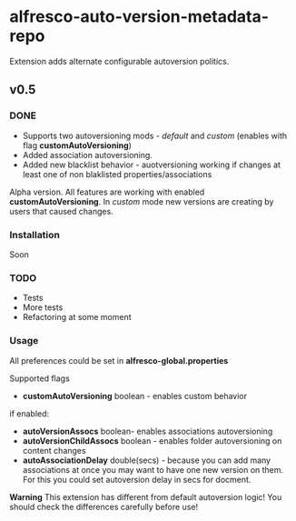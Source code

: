 # alfresco-auto-version-metadata-repo
Extension adds alternate configurable autoversion politics.
## v0.5

### DONE
* Supports two autoversioning mods - *default* and *custom* (enables with flag **customAutoVersioning**)
* Added association autoversioning.
* Added new blacklist behavior - auotversioning working if changes at least one of non blaklisted properties/associations

Alpha version. All features are working with enabled **customAutoVersioning**. In *custom* mode new versions are creating by users that caused changes.

### Installation
Soon

### TODO
* Tests
* More tests
* Refactoring at some moment

### Usage
All preferences could be set in **alfresco-global.properties**

Supported flags

* **customAutoVersioning** boolean - enables custom behavior

if enabled:

* **autoVersionAssocs** boolean- enables associations autoversioning
* **autoVersionChildAssocs** boolean - enables folder autoversioning on content changes
* **autoAssociationDelay** double(secs) - because you can add many associations at once you may want to have one new version on them. For this you could set autoversion delay in secs for docment.

**Warning** This extension has different from default autoversion logic! You should check the differences carefully before use!

